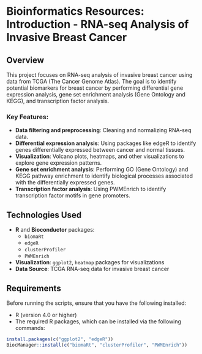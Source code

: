# Bioinformatics Resources: Introduction - RNA-seq Analysis of Invasive Breast Cancer

## Overview

This project focuses on RNA-seq analysis of invasive breast cancer using data from TCGA (The Cancer Genome Atlas). The goal is to identify potential biomarkers for breast cancer by performing differential gene expression analysis, gene set enrichment analysis (Gene Ontology and KEGG), and transcription factor analysis.

### Key Features:
- **Data filtering and preprocessing**: Cleaning and normalizing RNA-seq data.
- **Differential expression analysis**: Using packages like edgeR to identify genes differentially expressed between cancer and normal tissues.
- **Visualization**: Volcano plots, heatmaps, and other visualizations to explore gene expression patterns.
- **Gene set enrichment analysis**: Performing GO (Gene Ontology) and KEGG pathway enrichment to identify biological processes associated with the differentially expressed genes.
- **Transcription factor analysis**: Using PWMEnrich to identify transcription factor motifs in gene promoters.

## Technologies Used
- **R** and **Bioconductor** packages:
  - `biomaRt`
  - `edgeR`
  - `clusterProfiler`
  - `PWMEnrich`
- **Visualization**: `ggplot2`, `heatmap` packages for visualizations
- **Data Source**: TCGA RNA-seq data for invasive breast cancer

## Requirements

Before running the scripts, ensure that you have the following installed:

- R (version 4.0 or higher)
- The required R packages, which can be installed via the following commands:

```r
install.packages(c("ggplot2", "edgeR"))
BiocManager::install(c("biomaRt", "clusterProfiler", "PWMEnrich"))
